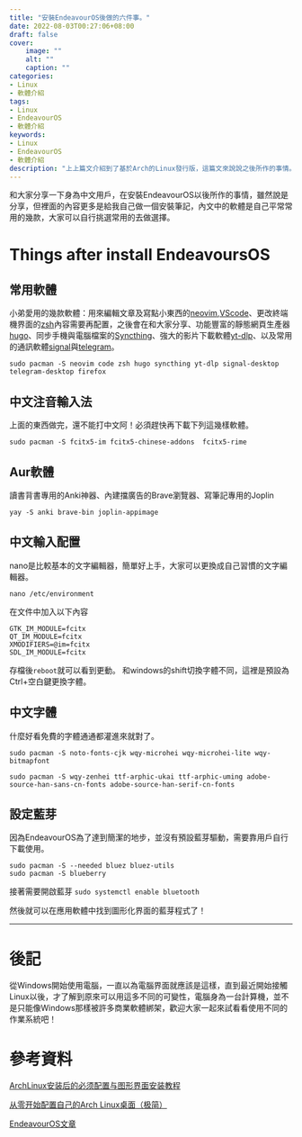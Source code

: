 ```yaml
---
title: "安裝EndeavourOS後做的六件事。"
date: 2022-08-03T00:27:06+08:00
draft: false
cover:
    image: ""
    alt: ""
    caption: ""
categories: 
- Linux
- 軟體介紹
tags: 
- Linux
- EndeavourOS
- 軟體介紹
keywords:
- Linux
- EndeavourOS
- 軟體介紹
description: "上上篇文介紹到了基於Arch的Linux發行版，這篇文來說說之後所作的事情。"
---
```


和大家分享一下身為中文用戶，在安裝EndeavourOS以後所作的事情，雖然說是分享，但裡面的內容更多是給我自己做一個安裝筆記，內文中的軟體是自己平常常用的幾款，大家可以自行挑選常用的去做選擇。

# Things after install EndeavoursOS

## 常用軟體
小弟愛用的幾款軟體：用來編輯文章及寫點小東西的[neovim](https://neovim.io/),[VScode](https://archlinux.org/packages/community/x86_64/code/)、更改終端機界面的[zsh](https://wiki.archlinux.org/title/Zsh)內容需要再配置，之後會在和大家分享、功能豐富的靜態網頁生產器[hugo](https://gohugo.io/)、同步手機與電腦檔案的[Syncthing](https://syncthing.net/)、強大的影片下載軟體[yt-dlp](https://github.com/yt-dlp/yt-dlp)、以及常用的通訊軟體[signal](https://www.signal.org/)與[telegram](https://telegram.org/)。

```
sudo pacman -S neovim code zsh hugo syncthing yt-dlp signal-desktop telegram-desktop firefox
```
## 中文注音輸入法
上面的東西做完，還不能打中文阿！必須趕快再下載下列這幾樣軟體。
```
sudo pacman -S fcitx5-im fcitx5-chinese-addons  fcitx5-rime
```
## Aur軟體
讀書背書專用的Anki神器、內建擋廣告的Brave瀏覽器、寫筆記專用的Joplin
```
yay -S anki brave-bin joplin-appimage
```

## 中文輸入配置
nano是比較基本的文字編輯器，簡單好上手，大家可以更換成自己習慣的文字編輯器。
```
nano /etc/environment
```

在文件中加入以下內容

```
GTK_IM_MODULE=fcitx
QT_IM_MODULE=fcitx
XMODIFIERS=@im=fcitx
SDL_IM_MODULE=fcitx
```
存檔後`reboot`就可以看到更動。
和windows的shift切換字體不同，這裡是預設為Ctrl+空白鍵更換字體。

## 中文字體
什麼好看免費的字體通通都灌進來就對了。
```
sudo pacman -S noto-fonts-cjk wqy-microhei wqy-microhei-lite wqy-bitmapfont
```

```
sudo pacman -S wqy-zenhei ttf-arphic-ukai ttf-arphic-uming adobe-source-han-sans-cn-fonts adobe-source-han-serif-cn-fonts
```

## 設定藍芽
因為EndeavourOS為了達到簡潔的地步，並沒有預設藍芽驅動，需要靠用戶自行下載使用。
```
sudo pacman -S --needed bluez bluez-utils
sudo pacman -S blueberry
```
接著需要開啟藍芽
`sudo systemctl enable bluetooth`

然後就可以在應用軟體中找到圖形化界面的藍芽程式了！

---
# 後記
從Windows開始使用電腦，一直以為電腦界面就應該是這樣，直到最近開始接觸Linux以後，才了解到原來可以用這多不同的可變性，電腦身為一台計算機，並不是只能像Windows那樣被許多商業軟體綁架，歡迎大家一起來試看看使用不同的作業系統吧！

# 參考資料
[ArchLinux安装后的必须配置与图形界面安装教程](https://www.viseator.com/2017/05/19/arch_setup/)

[从零开始配置自己的Arch Linux桌面（极简）](https://zhuanlan.zhihu.com/p/112536524)

[EndeavourOS文章](https://discovery.endeavouros.com/bluetooth/bluetooth/2021/03/)